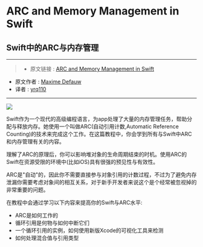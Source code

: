# ARC and Memory Management in Swift
## Swift中的ARC与内存管理

***

>* 原文链接 : [ARC and Memory Management in Swift](https://www.raywenderlich.com/134411/arc-memory-management-swift)
* 原文作者 : [Maxime Defauw](https://www.raywenderlich.com/u/eastprogrammer)
* 译者 : [yrq110](https://github.com/yrq110)

***

![](https://koenig-media.raywenderlich.com/uploads/2016/08/ARC-Memory-Swift-feature-250x250.png)

Swift作为一个现代的高级编程语言，为app处理了大量的内存管理任务，帮助分配与释放内存。她使用一个叫做ARC(自动引用计数,Automatic Reference Counting)的技术来完成这个工作。在这篇教程中，你会学到所有与Swift中ARC和内存管理有关的内容。

理解了ARC的原理后，你可以影响堆对象的生命周期结束的时机。使用ARC的Swift在资源受限的环境中(比如iOS)具有很强的预见性与有效性。

ARC是"自动"的，因此你不需要直接参与对象引用的计数过程，不过为了避免内存泄漏你需要考虑对象间的相互关系，对于新手开发者来说这个是个经常被忽视掉的非常重要的问题。

在教程中会通过学习以下内容来提高你的Swift与ARC水平:

* ARC是如何工作的
* 循环引用是何物与如何中断它们
* 一个循环引用的实例，如何使用新版Xcode的可视化工具来检测
* 如何处理混合值与引用类型
